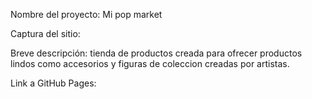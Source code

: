 Nombre del proyecto: Mi pop market
 
Captura del sitio:

Breve descripción: tienda de productos creada para ofrecer productos lindos como accesorios y figuras de coleccion creadas por artistas.

Link a GitHub Pages: 
